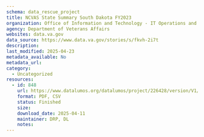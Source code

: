 ```yaml
---
schema: data_rescue_project 
title: NCVAS State Summary South Dakota FY2023
organization: Office of Information and Technology - IT Operations and Services (ITOPS)
agency: Department of Veterans Affairs
websites: data.va.gov
data_source: https://www.data.va.gov/stories/s/fkvh-2i7t
description: 
last_modified: 2025-04-23
metadata_available: No
metadata_url: 
category:
  - Uncategorized
resources:
  - id: 848
    url: https://www.datalumos.org/datalumos/project/226428/version/V1/view
    format: PDF, CSV
    status: Finished
    size: 
    download_date: 2025-04-11
    maintainer: DRP, DL
    notes: 
---
```

